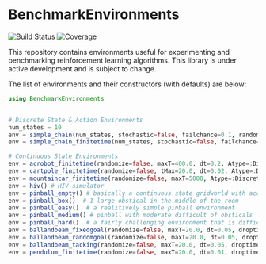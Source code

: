 # BenchmarkEnvironments

[![Build Status](https://github.com/DecisionMakingAI/BenchmarkEnvironments.jl/workflows/CI/badge.svg)](https://github.com/DecisionMakingAI/BenchmarkEnvironments.jl/actions)
[![Coverage](https://codecov.io/gh/DecisionMakingAI/BenchmarkEnvironments.jl/branch/main/graph/badge.svg)](https://codecov.io/gh/DecisionMakingAI/BenchmarkEnvironments.jl)


This repository contains environments useful for experimenting and benchmarking reinforcement learning algorithms. This library is under active development and is subject to change. 

The list of environments and their constructors (with defaults) are below:
```julia
using BenchmarkEnvironments


# Discrete State & Action Environments
num_states = 10
env = simple_chain(num_states, stochastic=false, failchance=0.1, randomize=false, hard=false)
env = simple_chain_finitetime(num_states, stochastic=false, failchance=0.1, randomize=false, droptime=true, hard=false, reward=:negative, discount=1.0)

# Continuous State Environments
env = acrobot_finitetime(randomize=false, maxT=400.0, dt=0.2, Atype=:Discrete, droptime=true, stochastic_start=false)
env = cartpole_finitetime(randomize=false, tMax=20.0, dt=0.02, Atype=:Discrete, droptime=true)
env = mountaincar_finitetime(randomize=false, maxT=5000, Atype=:Discrete, droptime=true, stochastic_start=false)
env = hiv() # HIV simulator
env = pinball_empty() # basically a continuous state gridworld with acceleration
env = pinball_box()  # 1 large obstical in the middle of the room
env = pinball_easy()  # a realitively simple pinball environment
env = pinball_medium() # pinball with moderate difficult of obsticals
env = pinball_hard()  # a fairly challenging environment that is difficult to solve with random exploration
env = ballandbeam_fixedgoal(randomize=false, maxT=20.0, dt=0.05, droptime=true, stochastic_start=true, action_type=:Discrete)  # ball and beam environment with fixed goal location
env = ballandbeam_randomgoal(randomize=false, maxT=20.0, dt=0.05, droptime=true, stochastic_start=true, action_type=:Discrete)  # ball and beam environment with random goal position
env = ballandbeam_tacking(randomize=false, maxT=20.0, dt=0.05, droptime=true, stochastic_start=true, action_type=:Discrete)  # ball and beam environment where the goal moves during the episode
env = pendulum_finitetime(randomize=false, maxT=20.0, dt=0.01, droptime=true, stochastic_start=true)  # single arm pendulum environment
```